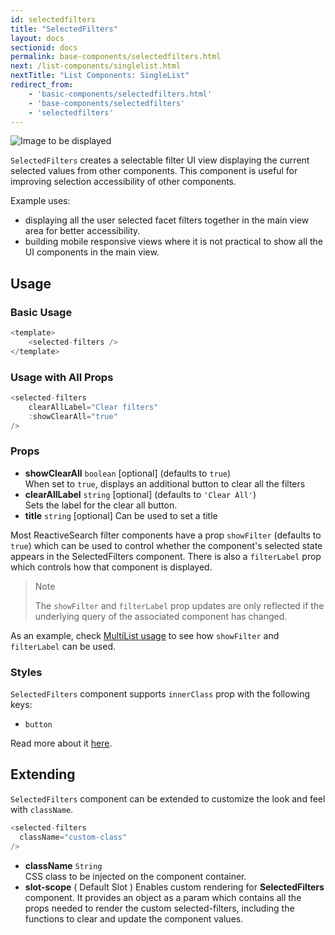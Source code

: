```yaml
---
id: selectedfilters
title: "SelectedFilters"
layout: docs
sectionid: docs
permalink: base-components/selectedfilters.html
next: /list-components/singlelist.html
nextTitle: "List Components: SingleList"
redirect_from:
    - 'basic-components/selectedfilters.html'
    - 'base-components/selectedfilters'
    - 'selectedfilters'
---
```


![Image to be displayed](https://i.imgur.com/6GqSVW2.png)

`SelectedFilters` creates a selectable filter UI view displaying the current selected values from other components. This component is useful for improving selection accessibility of other components.

Example uses:
* displaying all the user selected facet filters together in the main view area for better accessibility.
* building mobile responsive views where it is not practical to show all the UI components in the main view.

## Usage

### Basic Usage 

```js
<template>
    <selected-filters />
</template>
```

### Usage with All Props

```js
<selected-filters 
    clearAllLabel="Clear filters"
    :showClearAll="true"
/>
```

### Props

- **showClearAll** `boolean` [optional] (defaults to `true`)    
    When set to `true`, displays an additional button to clear all the filters
- **clearAllLabel** `string` [optional] (defaults to `'Clear All'`)     
    Sets the label for the clear all button. 
- **title** `string` [optional]
    Can be used to set a title


Most ReactiveSearch filter components have a prop `showFilter` (defaults to `true`) which can be used to control whether the component's selected state appears in the SelectedFilters component. There is also a `filterLabel` prop which controls how that component is displayed.

> Note
>
> The `showFilter` and `filterLabel` prop updates are only reflected if the underlying query of the associated component has changed.

As an example, check [MultiList usage](/basic-components/multilist.html#usage) to see how `showFilter` and `filterLabel` can be used.

### Styles

`SelectedFilters` component supports `innerClass` prop with the following keys:  

- `button`
 
Read more about it [here](/theming/class.html).

## Extending

`SelectedFilters` component can be extended to customize the look and feel with `className`.

```js
<selected-filters
  className="custom-class"
/>
```

- **className** `String`  
    CSS class to be injected on the component container.
- **slot-scope** ( Default Slot )
    Enables custom rendering for **SelectedFilters** component. It provides an object as a param which contains all the props needed to render the custom selected-filters, including the functions to clear and update the component values.